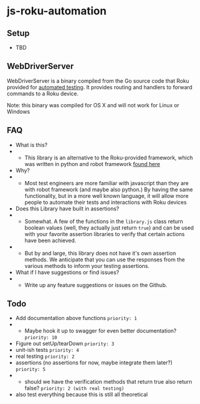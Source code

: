 # js-roku-automation

## Setup

- TBD

## WebDriverServer

WebDriverServer is a binary compiled from the Go source code that Roku provided for [automated testing](https://github.com/rokudev/automated-channel-testing). It provides routing and handlers to forward commands to a Roku device.

Note: this binary was compiled for OS X and will not work for Linux or Windows

## FAQ

- What is this?
- - This library is an alternative to the Roku-provided framework, which was written in python and robot framework [found here](https://github.com/rokudev/automated-channel-testing)
- Why?
- - Most test engineers are more familiar with javascript than they are with robot framework (and maybe also python.) By having the same functionality, but in a more well known language, it will allow more people to automate their tests and interactions with Roku devices
- Does this Library have built in assertions?
- - Somewhat. A few of the functions in the `library.js` class return boolean values (well, they actually just return `true`) and can be used with your favorite assertion libraries to verify that certain actions have been achieved.
- - But by and large, this library does not have it's own assertion methods. We anticipate that you can use the responses from the various methods to inform your testing assertions.
- What if I have suggestions or find issues?
- - Write up any feature suggestions or issues on the Github.

## Todo

- Add documentation above functions `priority: 1`
- - Maybe hook it up to swagger for even better documentation? `priority: 10`
- Figure out setUp/tearDown `priority: 3`
- unit-ish tests `priority: 4`
- real testing `priority: 2`
- assertions (no assertions for now, maybe integrate them later?) `priority: 5`
- - should we have the verification methods that return true also return false? `priority: 2 (with real testing)`
- also test everything because this is still all theoretical
